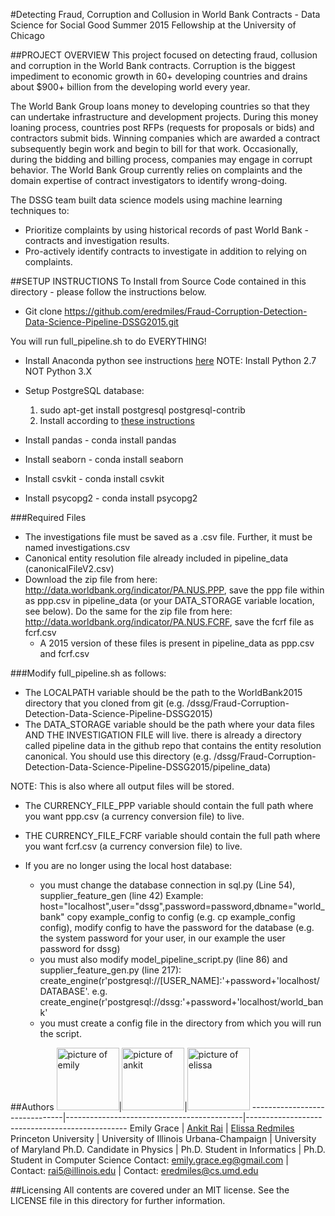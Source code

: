 #Detecting Fraud, Corruption and Collusion in World Bank Contracts - Data Science for Social Good Summer 2015 Fellowship at the University of Chicago

##PROJECT OVERVIEW
This project focused on detecting fraud, collusion and corruption in the World Bank contracts. Corruption is the biggest impediment to economic growth in 60+ developing countries and drains about $900+ billion from the developing world every year.

The World Bank Group loans money to developing countries so that they can undertake infrastructure and development projects. During this money loaning process, countries post RFPs (requests for proposals or bids) and contractors submit bids. Winning companies which are awarded a contract subsequently begin work and begin to bill for that work. Occasionally, during the bidding and billing process, companies may engage in corrupt behavior. The World Bank Group currently relies on complaints  and the domain expertise of contract investigators to identify wrong-doing. 

The DSSG team built data science models using machine learning techniques to:
- Prioritize complaints by using historical records of past World Bank - contracts and investigation results.
- Pro-actively identify contracts to investigate in addition to relying on complaints.

##SETUP INSTRUCTIONS
To Install from Source Code contained in this directory - please follow the instructions below.

- Git clone https://github.com/eredmiles/Fraud-Corruption-Detection-Data-Science-Pipeline-DSSG2015.git

You will run full_pipeline.sh to do EVERYTHING!

- Install Anaconda python see instructions [here](http://docs.continuum.io/anaconda/install#linux-install)
NOTE: Install Python 2.7 NOT Python 3.X
- Setup PostgreSQL database:
	1. sudo apt-get install postgresql postgresql-contrib
	2. Install according to [these instructions](https://help.ubuntu.com/community/PostgreSQL#Alternative_Server_Setup)

- Install pandas - conda install pandas
- Install seaborn - conda install seaborn
- Install csvkit - conda install csvkit
- Install psycopg2 - conda install psycopg2

###Required Files
- The investigations file must be saved as a .csv file. Further, it must be named investigations.csv
- Canonical entity resolution file already included in pipeline_data (canonicalFileV2.csv)
- Download the zip file from here: http://data.worldbank.org/indicator/PA.NUS.PPP, save the ppp file within as ppp.csv in pipeline_data (or your DATA_STORAGE variable location, see below). Do the same for the zip file from here: http://data.worldbank.org/indicator/PA.NUS.FCRF, save the fcrf file as fcrf.csv
    - A 2015 version of these files is present in pipeline_data as ppp.csv and fcrf.csv


###Modify full_pipeline.sh as follows:
- The LOCALPATH variable should be the path to the WorldBank2015 directory that you cloned from git (e.g. /dssg/Fraud-Corruption-Detection-Data-Science-Pipeline-DSSG2015)
- The DATA_STORAGE variable should be the path where your data files AND THE INVESTIGATION FILE will live. there is already a directory called pipeline data in the github repo that contains the entity resolution canonical. You should use this directory (e.g. /dssg/Fraud-Corruption-Detection-Data-Science-Pipeline-DSSG2015/pipeline_data)

NOTE: This is also where all output files will be stored.
- The CURRENCY_FILE_PPP variable should contain the full path where you want ppp.csv (a currency conversion file) to live.
- THE CURRENCY_FILE_FCRF variable should contain the full path where you want fcrf.csv (a currency conversion file) to live.

- If you are no longer using the local host database:
    - you must change the database connection in sql.py (Line 54), supplier_feature_gen (line 42)
   Example:    host="localhost",user="dssg",password=password,dbname="world_bank"
   copy example_config to config (e.g. cp example_config config), modify config to have the password for the database (e.g. the system password for your user, in our example the user password for dssg)
    - you must also modify model_pipeline_script.py (line 86) and supplier_feature_gen.py (line 217): create_engine(r'postgresql://[USER_NAME]:'+password+'localhost/DATABASE'. e.g. create_engine(r'postgresql://dssg:'+password+'localhost/world_bank'
    - you must create a config file in the directory from which you will run the script.

##Authors
<img src="http://dssg.io/img/people/Grace.jpg" alt="picture of emily" height="100px" width="100px"/>|<img src="http://dssg.io/img/people/Rai.jpg" alt="picture of ankit"  height="100px" width="100px"/>|<img src="http://dssg.io/img/people/Redmiles.png" alt="picture of elissa"  height="100px" width="100px"/>
-------------------------------|--------------------------------------------|------------------------------------------------
Emily Grace | [Ankit Rai](https://www.linkedin.com/pub/ankit-rai/14/836/116) | [Elissa Redmiles](https://cs.umd.edu/~eredmiles)
Princeton University | University of Illinois Urbana-Champaign | University of Maryland
Ph.D. Candidate in Physics | Ph.D. Student in Informatics | Ph.D. Student in Computer Science
Contact: emily.grace.eg@gmail.com | Contact: rai5@illinois.edu | Contact: eredmiles@cs.umd.edu

##Licensing
All contents are covered under an MIT license. See the LICENSE file in this directory for further information.
